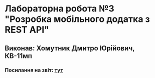 # Лабораторна робота №3 "Розробка мобільного додатка з REST API"
## Виконав: Хомутник Дмитро Юрійович, КВ-11мп
### Посилання на звіт: [тут](https://docs.google.com/document/d/11LPj83MXO2y370ABtBxN5nC5pR_4qqZmtx5ZRAKlzAQ/edit?usp=sharing)
